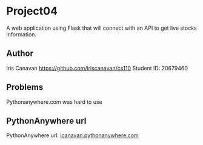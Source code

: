 # Project04

A web application using Flask that will connect with an API to get live stocks
information.

## Author

Iris Canavan <https://github.com/iriscanavan/cs110>
Student ID: 20679460

## Problems

Pythonanywhere.com was hard to use

## PythonAnywhere url

PythonAnywhere url: [icanavan.pythonanywhere.com](http://icanavan.pythonanywhere.com)
